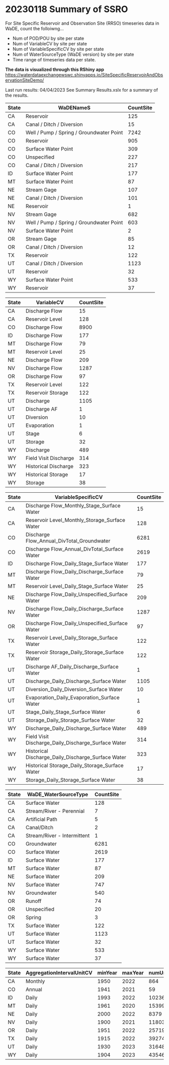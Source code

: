 # 20230118 Summary of SSRO
For Site Specific Reservoir and Observation Site (RRSO) timeseries data in WaDE, count the folloiwng...
- Num of POD/POU by site per state
- Num of VariableCV by site per state
- Num of VariableSpecificCV by site per state
- Num of WaterSourceType (WaDE version) by site per state
- Time range of timeseries data per state.

**The data is visualized through this RShiny app**
https://waterdataexchangewswc.shinyapps.io/SiteSpecificReservoirAndObservationSiteDemo/

Last run results: 04/04/2023
See Summary Results.xslx for a summary of the results.


State|WaDENameS|CountSite
----|----|----
CA|Reservoir|125
CA|Canal / Ditch / Diversion|15
CO|Well / Pump / Spring / Groundwater Point|7242
CO|Reservoir|905
CO|Surface Water Point|309
CO|Unspecified|227
CO|Canal / Ditch / Diversion|217
ID|Surface Water Point|177
MT|Surface Water Point|87
NE|Stream Gage|107
NE|Canal / Ditch / Diversion|101
NE|Reservoir|1
NV|Stream Gage|682
NV|Well / Pump / Spring / Groundwater Point|603
NV|Surface Water Point|2
OR|Stream Gage|85
OR|Canal / Ditch / Diversion|12
TX|Reservoir|122
UT|Canal / Ditch / Diversion|1123
UT|Reservoir|32
WY|Surface Water Point|533
WY|Reservoir|37



State|VariableCV|CountSite
----|----|----
CA|Discharge Flow|15
CA|Reservoir Level|128
CO|Discharge Flow|8900
ID|Discharge Flow|177
MT|Discharge Flow|79
MT|Reservoir Level|25
NE|Discharge Flow|209
NV|Discharge Flow|1287
OR|Discharge Flow|97
TX|Reservoir Level|122
TX|Reservoir Storage|122
UT|Discharge|1105
UT|Discharge AF|1
UT|Diversion|10
UT|Evaporation|1
UT|Stage|6
UT|Storage|32
WY|Discharge|489
WY|Field Visit Discharge|314
WY|Historical Discharge|323
WY|Historical Storage|17
WY|Storage|38


State|VariableSpecificCV|CountSite
----|----|----
CA|Discharge Flow_Monthly_Stage_Surface Water|15
CA|Reservoir Level_Monthly_Storage_Surface Water|128
CO|Discharge Flow_Annual_DivTotal_Groundwater|6281
CO|Discharge Flow_Annual_DivTotal_Surface Water|2619
ID|Discharge Flow_Daily_Stage_Surface Water|177
MT|Discharge Flow_Daily_Discharge_Surface Water|79
MT|Reservoir Level_Daily_Stage_Surface Water|25
NE|Discharge Flow_Daily_Unspecified_Surface Water|209
NV|Discharge Flow_Daily_Discharge_Surface Water|1287
OR|Discharge Flow_Daily_Unspecified_Surface Water|97
TX|Reservoir Level_Daily_Storage_Surface Water|122
TX|Reservoir Storage_Daily_Storage_Surface Water|122
UT|Discharge AF_Daily_Discharge_Surface Water|1
UT|Discharge_Daily_Discharge_Surface Water|1105
UT|Diversion_Daily_Diversion_Surface Water|10
UT|Evaporation_Daily_Evaporation_Surface Water|1
UT|Stage_Daily_Stage_Surface Water|6
UT|Storage_Daily_Storage_Surface Water|32
WY|Discharge_Daily_Discharge_Surface Water|489
WY|Field Visit Discharge_Daily_Discharge_Surface Water|314
WY|Historical Discharge_Daily_Discharge_Surface Water|323
WY|Historical Storage_Daily_Storage_Surface Water|17
WY|Storage_Daily_Storage_Surface Water|38


State|WaDE_WaterSourceType|CountSite
----|----|----
CA|Surface Water|128
CA|Stream/River - Perennial|7
CA|Artificial Path|5
CA|Canal/Ditch|2
CA|Stream/River - Intermittent|1
CO|Groundwater|6281
CO|Surface Water|2619
ID|Surface Water|177
MT|Surface Water|87
NE|Surface Water|209
NV|Surface Water|747
NV|Groundwater|540
OR|Runoff|74
OR|Unspecified|20
OR|Spring|3
TX|Surface Water|122
UT|Surface Water|1123
UT|Surface Water|32
WY|Surface Water|533
WY|Surface Water|37


State|AggregationIntervalUnitCV |minYear|maxYear|numUniqueTimeSeriesEntries|TimeRange_Yrs
----|----|---- |----|----|----
CA|Monthly|1950|2022|864|72
CO|Annual|1941|2021|59|80
ID|Daily|1993|2022|10236|29
MT|Daily|1961|2020|15399|59
NE|Daily|2000|2022|8379|22
NV|Daily|1900|2021|11803|121
OR|Daily|1951|2022|25719|71
TX|Daily|1915|2022|39274|107
UT|Daily|1930|2023|31648|93
WY|Daily|1904|2023|43546|119
